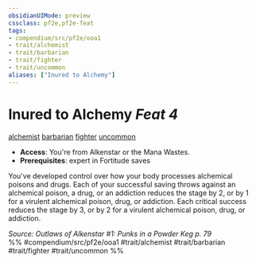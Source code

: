 ```yaml
---
obsidianUIMode: preview
cssclass: pf2e,pf2e-feat
tags:
- compendium/src/pf2e/ooa1
- trait/alchemist
- trait/barbarian
- trait/fighter
- trait/uncommon
aliases: ["Inured to Alchemy"]
---
```

# Inured to Alchemy  *Feat 4*  
[alchemist](../../rules/traits/alchemist.md)  [barbarian](../../rules/traits/barbarian.md)  [fighter](../../rules/traits/fighter.md)  [uncommon](../../rules/traits/uncommon.md)  

- **Access**: You're from Alkenstar or the Mana Wastes.
- **Prerequisites**: expert in Fortitude saves

You've developed control over how your body processes alchemical poisons and drugs. Each of your successful saving throws against an alchemical poison, a drug, or an addiction reduces the stage by 2, or by 1 for a virulent alchemical poison, drug, or addiction. Each critical success reduces the stage by 3, or by 2 for a virulent alchemical poison, drug, or addiction.

*Source: Outlaws of Alkenstar #1: Punks in a Powder Keg p. 79*  
%% #compendium/src/pf2e/ooa1 #trait/alchemist #trait/barbarian #trait/fighter #trait/uncommon %%